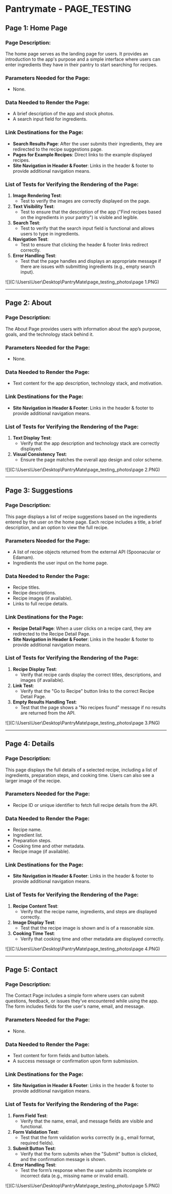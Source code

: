 # Pantrymate - PAGE_TESTING

## Page 1: Home Page

### Page Description:
The home page serves as the landing page for users. It provides an introduction to the app's purpose and a simple interface where users can enter ingredients they have in their pantry to start searching for recipes.

### Parameters Needed for the Page:
- None.

### Data Needed to Render the Page:
- A brief description of the app and stock photos.
- A search input field for ingredients.

### Link Destinations for the Page:
- **Search Results Page**: After the user submits their ingredients, they are redirected to the recipe suggestions page.
- **Pages for Example Recipes**: Direct links to the example displayed recipes.
- **Site Navigation in Header & Footer**: Links in the header & footer to provide additional navigation means.

### List of Tests for Verifying the Rendering of the Page:
1. **Image Rendering Test**:
   - Test to verify the images are correctly displayed on the page.
2. **Text Visibility Test**:
   - Test to ensure that the description of the app ("Find recipes based on the ingredients in your pantry") is visible and legible.
4. **Search Test**:
   - Test to verify that the search input field is functional and allows users to type in ingredients.
5. **Navigation Test**:
   - Test to ensure that clicking the header & footer links redirect correctly.
7. **Error Handling Test**:
   - Test that the page handles and displays an appropriate message if there are issues with submitting ingredients (e.g., empty search input).

![](C:\Users\User\Desktop\PantryMate\page_testing_photos\page 1.PNG)



------

## Page 2: About
### Page Description:
The About Page provides users with information about the app’s purpose, goals, and the technology stack behind it.

### Parameters Needed for the Page:
- None.

### Data Needed to Render the Page:
- Text content for the app description, technology stack, and motivation.

### Link Destinations for the Page:
- **Site Navigation in Header & Footer**: Links in the header & footer to provide additional navigation means.

### List of Tests for Verifying the Rendering of the Page:
1. **Text Display Test**:
   - Verify that the app description and technology stack are correctly displayed.
4. **Visual Consistency Test**:
   - Ensure the page matches the overall app design and color scheme.

![](C:\Users\User\Desktop\PantryMate\page_testing_photos\page 2.PNG)



------

## Page 3: Suggestions
### Page Description:
This page displays a list of recipe suggestions based on the ingredients entered by the user on the home page. Each recipe includes a title, a brief description, and an option to view the full recipe.

### Parameters Needed for the Page:
- A list of recipe objects returned from the external API (Spoonacular or Edamam).
- Ingredients the user input on the home page.

### Data Needed to Render the Page:
- Recipe titles.
- Recipe descriptions.
- Recipe images (if available).
- Links to full recipe details.

### Link Destinations for the Page:
- **Recipe Detail Page**: When a user clicks on a recipe card, they are redirected to the Recipe Detail Page.
- **Site Navigation in Header & Footer**: Links in the header & footer to provide additional navigation means.

### List of Tests for Verifying the Rendering of the Page:
1. **Recipe Display Test**:
   - Verify that recipe cards display the correct titles, descriptions, and images (if available).
2. **Link Test**:
   - Verify that the "Go to Recipe" button links to the correct Recipe Detail Page.
4. **Empty Results Handling Test**:
   - Test that the page shows a "No recipes found" message if no results are returned from the API.

![](C:\Users\User\Desktop\PantryMate\page_testing_photos\page 3.PNG)



------

## Page 4: Details
### Page Description:
This page displays the full details of a selected recipe, including a list of ingredients, preparation steps, and cooking time. Users can also see a larger image of the recipe.

### Parameters Needed for the Page:
- Recipe ID or unique identifier to fetch full recipe details from the API.

### Data Needed to Render the Page:
- Recipe name.
- Ingredient list.
- Preparation steps.
- Cooking time and other metadata.
- Recipe image (if available).

### Link Destinations for the Page:
- **Site Navigation in Header & Footer**: Links in the header & footer to provide additional navigation means.

### List of Tests for Verifying the Rendering of the Page:
1. **Recipe Content Test**:
   - Verify that the recipe name, ingredients, and steps are displayed correctly.
3. **Image Display Test**:
   - Test that the recipe image is shown and is of a reasonable size.
4. **Cooking Time Test**:
   - Verify that cooking time and other metadata are displayed correctly.

![](C:\Users\User\Desktop\PantryMate\page_testing_photos\page 4.PNG)



------

## Page 5: Contact
### Page Description:
The Contact Page includes a simple form where users can submit questions, feedback, or issues they’ve encountered while using the app. The form includes fields for the user's name, email, and message.

### Parameters Needed for the Page:
- None.

### Data Needed to Render the Page:
- Text content for form fields and button labels.
- A success message or confirmation upon form submission.

### Link Destinations for the Page:
- **Site Navigation in Header & Footer**: Links in the header & footer to provide additional navigation means.

### List of Tests for Verifying the Rendering of the Page:
1. **Form Field Test**:
   - Verify that the name, email, and message fields are visible and functional.
2. **Form Validation Test**:
   - Test that the form validation works correctly (e.g., email format, required fields).
3. **Submit Button Test**:
   - Verify that the form submits when the "Submit" button is clicked, and the confirmation message is shown.
5. **Error Handling Test**:
   - Test the form’s response when the user submits incomplete or incorrect data (e.g., missing name or invalid email).

![](C:\Users\User\Desktop\PantryMate\page_testing_photos\page 5.PNG)

